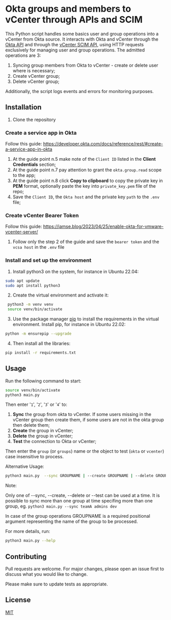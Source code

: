 # Okta groups and members to vCenter through APIs and SCIM

This Python script handles some basics user and group operations into a vCenter from Okta source. It interacts with Okta and vCenter through the [Okta API](https://developer.okta.com/docs/reference/core-okta-api/) and through the [vCenter SCIM API](https://developer.broadcom.com/xapis/vmware-identity-broker/latest/scim2/), using HTTP requests exclusively for managing user and group operations. The admitted operations are 3:
1. Syncing group members from Okta to vCenter - create or delete user where is necessary;
2. Create vCenter group;
3. Delete vCenter group;
   
Additionally, the script logs events and errors for monitoring purposes.


## Installation

1. Clone the repository

### Create a service app in Okta
Follow this guide: https://developer.okta.com/docs/reference/rest/#create-a-service-app-in-okta

1. At the guide point n.5 make note of the `Client ID` listed in the **Client Credentials** section;
2. At the guide point n.7 pay attention to grant the `okta.group.read` scope to the app;
3. At the guide point n.8 click **Copy to clipboard** to copy the private key in **PEM** format, optionally paste the key into `private_key.pem` file of the repo;
4. Save the `Client ID`, the `Okta host` and the private key `path` to the `.env` file;

### Create vCenter Bearer Token
Follow this guide: https://iamse.blog/2023/04/25/enable-okta-for-vmware-vcenter-server/

1. Follow only the step 2 of the guide and save the `bearer token` and the `vcsa host` in the `.env` file

### Install and set up the environment
1. Install python3 on the system, for instance in Ubuntu 22.04:
```bash
sudo apt update
sudo apt install python3
```

2. Create the virtual environment and activate it:
```bash
 python3 -m venv venv
 source venv/bin/activate
```

3. Use the package manager [pip](https://pip.pypa.io/en/stable/) to install the requirements in the virtual environment. Install pip, for instance in Ubuntu 22.02:
```bash
python -m ensurepip --upgrade
```

4. Then install all the libraries:
```bash
pip install -r requirements.txt
```

## Usage

Run the following command to start:
```bash
source venv/bin/activate
python3 main.py
```

Then enter '`1`', '`2`', '`3`' or '`4`' to:
1. **Sync** the group from okta to vCenter. If some users missing in the vCenter group then create them, if some users are not in the okta group then delete them;
2. **Create** the group in vCenter;
3. **Delete** the group in vCenter;
4. **Test** the connection to Okta or vCenter;
   
Then enter the `group` (or `groups`) name or the object to test (`okta` or `vcenter`) case insensitive to process.

Alternative Usage:
```bash
python3 main.py  --sync GROUPNAME | --create GROUPNAME | --delete GROUPNAME | --test OBJ
```
Note:

Only one of --sync, --create, --delete or --test can be used at a time. It is possible to sync more than one group at time specifing more than one group, eg. `python3 main.py --sync teamA admins dev`

In case of the group operations GROUPNAME is a required positional argument representing the name of the group to be processed.

For more details, run: 
```bash
python3 main.py --help
```

## Contributing

Pull requests are welcome. For major changes, please open an issue first
to discuss what you would like to change.

Please make sure to update tests as appropriate.

## License

[MIT](https://choosealicense.com/licenses/mit/)